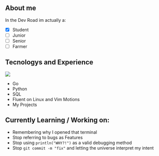 ## About me
In the Dev Road im actually a:
- [X] Student
- [ ] Junior
- [ ] Senior
- [ ] Farmer
## Tecnologys and Experience
<img src="https://cdn.jsdelivr.net/gh/devicons/devicon@latest/icons/go/go-original-wordmark.svg" />
          
- Go
- Python
- SQL
- Fluent on Linux and Vim Motions
- My Projects
## Currently Learning / Working on:
-  Remembering why I opened that terminal
- Stop referring to bugs as Features
- Stop using `println("WHY?!")` as a valid debugging method
- Stop `git commit -m "fix"` and letting the universe interpret my intent
